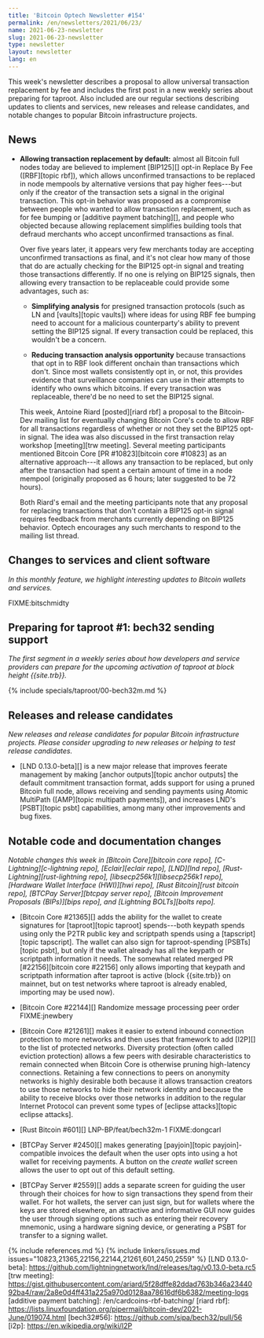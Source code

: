 ```yaml
---
title: 'Bitcoin Optech Newsletter #154'
permalink: /en/newsletters/2021/06/23/
name: 2021-06-23-newsletter
slug: 2021-06-23-newsletter
type: newsletter
layout: newsletter
lang: en
---
```

This week's newsletter describes a proposal to allow universal
transaction replacement by fee and includes the first post in a new
weekly series about preparing for taproot.  Also included are our
regular sections describing updates to clients and services, new releases
and release candidates, and notable changes to popular Bitcoin
infrastructure projects.

## News

- **Allowing transaction replacement by default:** almost all Bitcoin
  full nodes today are believed to implement [BIP125][] opt-in Replace
  By Fee ([RBF][topic rbf]), which allows unconfirmed transactions to be
  replaced in node mempools by alternative versions that pay higher
  fees---but only if the creator of the transaction sets a signal in the
  original transaction.  This opt-in behavior was proposed as a
  compromise between people who wanted to allow transaction replacement,
  such as for fee bumping or [additive payment batching][], and people
  who objected because allowing replacement simplifies building tools
  that defraud merchants who accept unconfirmed transactions as final.

    Over five years later, it appears very few merchants today are
    accepting unconfirmed transactions as final, and it's not clear how
    many of those that do are actually checking for the BIP125 opt-in
    signal and treating those transactions differently.  If no one is
    relying on BIP125 signals, then allowing every transaction to be
    replaceable could provide some advantages, such as:

    - **Simplifying analysis** for presigned transaction protocols (such
      as LN and [vaults][topic vaults]) where ideas for using RBF fee
      bumping need to account for a malicious counterparty's ability to
      prevent setting the BIP125 signal.  If every transaction could be
      replaced, this wouldn't be a concern.

    - **Reducing transaction analysis opportunity** because transactions
      that opt in to RBF look different onchain than transactions which
      don't.  Since most wallets consistently opt in, or not, this
      provides evidence that surveillance companies can use in their
      attempts to identify who owns which bitcoins.  If every
      transaction was replaceable, there'd be no need to set the BIP125
      signal.

    This week, Antoine Riard [posted][riard rbf] a proposal to the Bitcoin-Dev
    mailing list for eventually changing Bitcoin Core's code to allow
    RBF for all transactions regardless of whether or not they set the
    BIP125 opt-in signal.  The idea was also discussed in the first
    transaction relay workshop [meeting][trw meeting].  Several meeting
    participants mentioned Bitcoin Core [PR #10823][bitcoin core #10823]
    as an alternative approach---it allows any transaction to be
    replaced, but only after the transaction had spent a certain amount
    of time in a node mempool (originally proposed as 6 hours; later
    suggested to be 72 hours).

    Both Riard's email and the meeting participants note that any proposal
    for replacing transactions that don't contain a BIP125 opt-in signal
    requires feedback from merchants currently depending on
    BIP125 behavior.  Optech encourages any such merchants to
    respond to the mailing list thread.

## Changes to services and client software

*In this monthly feature, we highlight interesting updates to Bitcoin
wallets and services.*

FIXME:bitschmidty

## Preparing for taproot #1: bech32 sending support

*The first segment in a weekly series about how developers and service providers
can prepare for the upcoming activation of taproot at block height
{{site.trb}}.*

{% include specials/taproot/00-bech32m.md %}

## Releases and release candidates

*New releases and release candidates for popular Bitcoin infrastructure
projects.  Please consider upgrading to new releases or helping to test
release candidates.*

- [LND 0.13.0-beta][] is a new major release that improves feerate
  management by making [anchor outputs][topic anchor outputs] the
  default commitment transaction format, adds support for using a pruned
  Bitcoin full node, allows receiving and sending payments using Atomic
  MultiPath ([AMP][topic multipath payments]), and increases LND's
  [PSBT][topic psbt] capabilities, among many other improvements and bug
  fixes.

## Notable code and documentation changes

*Notable changes this week in [Bitcoin Core][bitcoin core repo],
[C-Lightning][c-lightning repo], [Eclair][eclair repo], [LND][lnd repo],
[Rust-Lightning][rust-lightning repo], [libsecp256k1][libsecp256k1
repo], [Hardware Wallet Interface (HWI)][hwi repo],
[Rust Bitcoin][rust bitcoin repo], [BTCPay Server][btcpay server repo],
[Bitcoin Improvement Proposals (BIPs)][bips repo], and [Lightning
BOLTs][bolts repo].*

- [Bitcoin Core #21365][] adds the ability for the wallet to create
  signatures for [taproot][topic taproot] spends---both keypath spends
  using only the P2TR public key and scriptpath spends using a
  [tapscript][topic tapscript].  The wallet can also sign for
  taproot-spending [PSBTs][topic psbt], but only if the wallet already
  has all the keypath or scriptpath information it needs.  The somewhat
  related merged PR [#22156][bitcoin core #22156] only allows importing
  that keypath and scriptpath information after taproot is active (block
  {{site.trb}} on mainnet, but on test networks where taproot is already
  enabled, importing may be used now).

- [Bitcoin Core #22144][] Randomize message processing peer order FIXME:jnewbery

- [Bitcoin Core #21261][] makes it easier to extend inbound connection
  protection to more networks and then uses that framework to
  add [I2P][] to the list of protected networks.  Diversity
  protection (often called eviction protection) allows a few peers with
  desirable characteristics to remain connected when Bitcoin Core is
  otherwise pruning high-latency connections.  Retaining a few
  connections to peers on anonymity networks is highly desirable both
  because it allows transaction creators to use those networks to hide
  their network identity and because the ability to receive blocks over
  those networks in addition to the regular Internet Protocol can
  prevent some types of [eclipse attacks][topic eclipse attacks].

- [Rust Bitcoin #601][] LNP-BP/feat/bech32m-1 FIXME:dongcarl

- [BTCPay Server #2450][] makes generating [payjoin][topic
  payjoin]-compatible invoices the default when the user opts into using
  a hot wallet for receiving payments.  A button on the *create wallet*
  screen allows the user to opt out of this default setting.

- [BTCPay Server #2559][] adds a separate screen for guiding the user
  through their choices for how to sign transactions they spend from their
  wallet.  For hot wallets, the server can just sign, but for wallets
  where the keys are stored elsewhere, an attractive and informative GUI
  now guides the user through signing options such as entering their
  recovery mnemonic, using a hardware signing device, or generating a
  PSBT for transfer to a signing wallet.

{% include references.md %}
{% include linkers/issues.md issues="10823,21365,22156,22144,21261,601,2450,2559" %}
[LND 0.13.0-beta]: https://github.com/lightningnetwork/lnd/releases/tag/v0.13.0-beta.rc5
[trw meeting]: https://gist.githubusercontent.com/ariard/5f28dffe82ddad763b346a2344092ba4/raw/2a8e0d4ff431a225a970d0128aa78616df6b6382/meeting-logs
[additive payment batching]: /en/cardcoins-rbf-batching/
[riard rbf]: https://lists.linuxfoundation.org/pipermail/bitcoin-dev/2021-June/019074.html
[bech32#56]: https://github.com/sipa/bech32/pull/56
[i2p]: https://en.wikipedia.org/wiki/I2P

